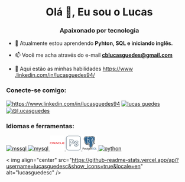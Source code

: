 <h1 align="center">Olá 👋, Eu sou o Lucas</h1>
<h3 align="center">Apaixonado por tecnologia</h3>

- 🌱 Atualmente estou aprendendo **Pyhton, SQL e iniciando inglês.**

- 📫 Você me acha através do e-mail **cblucasguedes@gmail.com**

- 📄 Aqui estão as minhas habilidades [https://www .linkedin.com/in/lucasguedes94/](https://www.linkedin.com/in/lucasguedes94/)

<h3 align="left">Conecte-se comigo:</h3>
<p align="left">
<a href="https://www.linkedin.com/in/lucasguedes94" target="blank"><img align="center" src="https://raw .githubusercontent.com/rahuldkjain/github-profile-readme-generator/master/src/images/icons/Social/linked-in-alt.svg" alt="https://www.linkedin.com/in/lucasguedes94" height="30" width="40" /></a>
<a href="https://fb.com/lucas guedes" target="blank"><img align="center" src="https: //raw.githubusercontent.com/rahuldkjain/github-profile-readme-generator/master/src/images/icons/Social/facebook.svg" alt="lucas guedes" height="30" width="40" /> </a>
<a href="https://instagram.com/@l.ucasguedes" target="blank"><img align="center" src="https://raw.githubusercontent.com/rahuldkjain/ github-profile-readme-generator/master/src/images/icons/Social/instagram.svg" alt="@l.ucasguedes" height="30" width="40" /></a>
</p>

<h3 align="left">Idiomas e ferramentas:</h3>
<p align="left"> <a href="https://www.microsoft.com/en-us/sql-server" target="_blank" rel="noreferrer"> <img src="https:/ /www.svgrepo.com/show/303229/microsoft-sql-server-logo.svg" alt="mssql" width="40" height="40"/> </a> <a href="https:/ /www.mysql.com/" target="_blank" rel="noreferrer"> <img src="https://raw.githubusercontent.com/devicons/devicon/master/icons/mysql/mysql-original-wordmark. svg" alt="mysql" width="40" height="40"/> </a> <a href="https://www.oracle.com/" target="_blank" rel="noreferrer"> <img src="https://raw.githubusercontent.com/devicons/devicon/master/icons/oracle/oracle-original.svg" alt="oracle" width="40" height="40"/> </ a> <a href="https://www.photoshop.com/en" target="_blank" rel="noreferrer"> <img src="https://raw.githubusercontent.com/devicons/devicon/master /icons/photoshop/photoshop-line.svg" alt="photoshop" width="40" height="40"/> </a> <a href="https://www.postgresql.org" target=" _blank" rel="noreferrer"> <img src="https://raw.githubusercontent.com/devicons/devicon/master/icons/postgresql/postgresql-original-wordmark.svg" alt="postgresql" width="40 " height="40"/> </a> <a href="https://www.python.org" target="_blank" rel="noreferrer"> <img src="https://raw.githubusercontent .com/devicons/devicon/master/icons/python/python-original.svg" alt="python" width="40" height="40"/> </a> </p> <p>

 < img align="center" src="https://github-readme-stats.vercel.app/api?username=lucasguedesc&show_icons=true&locale=en" alt="lucasguedesc" /></p>


<!--
**lucasguedesc/lucasguedesc** is a ✨ _special_ ✨ repository because its `README.md` (this file) appears on your GitHub profile.

Here are some ideas to get you started:

- 🔭 I’m currently working on ...
- 🌱 I’m currently learning ...
- 👯 I’m looking to collaborate on ...
- 🤔 I’m looking for help with ...
- 💬 Ask me about ...
- 📫 How to reach me: ...
- 😄 Pronouns: ...
- ⚡ Fun fact: ...
-->
